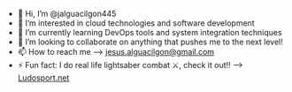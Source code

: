 - 👋 Hi, I’m @jalguacilgon445
- 👀 I’m interested in cloud technologies and software development
- 🌱 I’m currently learning DevOps tools and system integration techniques
- 💞️ I’m looking to collaborate on anything that pushes me to the next level!
- 📫 How to reach me --> jesus.alguacilgon@gmail.com
- ⚡ Fun fact: I do real life lightsaber combat ⚔️, check it out!! --> [Ludosport.net](http://www.ludosport.net/)

<!---
jalguacilgon445/jalguacilgon445 is a ✨ special ✨ repository because its `README.md` (this file) appears on your GitHub profile.
You can click the Preview link to take a look at your changes.
--->
